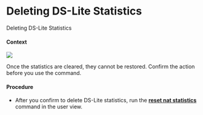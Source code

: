 Deleting DS-Lite Statistics
===========================

Deleting DS-Lite Statistics

#### Context

![](../../../../public_sys-resources/notice_3.0-en-us.png) 

Once the statistics are cleared, they cannot be restored. Confirm the action before you use the command.



#### Procedure

* After you confirm to delete DS-Lite statistics, run the [**reset nat statistics**](cmdqueryname=reset+nat+statistics) command in the user view.